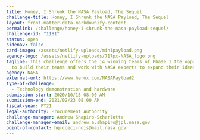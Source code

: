 ```yaml
---
title: Honey, I Shrunk the NASA Payload, The Sequel
challenge-title: Honey, I Shrunk the NASA Payload, The Sequel
layout: front-matter-data-markdownify-content
permalink: /challenge/honey-i-shrunk-the-nasa-payload-sequel/
challenge-id: "1181"
status: open
sidenav: false
card-image: /assets/netlify-uploads/minipayload.png
agency-logo: /assets/netlify-uploads/717px-NASA_logo.png
tagline: This challenge offers the 14 winning teams of Phase 1 the opportunity
  to build their teams and work with NASA experts to expand their ideas.
agency: NASA
external-url: https://www.herox.com/NASAPayload2
type-of-challenge:
  - Technology demonstration and hardware
submission-start: 2020/10/15 08:00 AM
submission-end: 2021/02/23 08:00 AM
fiscal-year: FY21
legal-authority: Procurement Authority
challenge-manager: Andrew Shapiro-Scharlotta
challenge-manager-email: andrew.a.shapiro@jpl.nasa.gov
point-of-contact: hq-coeci-nois@mail.nasa.gov
---
```


